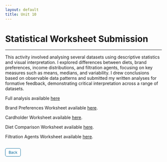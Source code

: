 ```yaml
---
layout: default
title: Unit 10
---
```


# Statistical Worksheet Submission
---

This activity involved analysing several datasets using descriptive statistics and visual interpretation. I explored differences between diets, brand preferences, income distributions, and filtration agents, focusing on key measures such as means, medians, and variability. I drew conclusions based on observable data patterns and submitted my written analyses for formative feedback, demonstrating critical interpretation across a range of datasets.

Full analysis available <a href="pdf/Dataset analysis.pdf" target="_blank" rel="noopener noreferrer">here</a>

Brand Preferences Worksheet available <a href="pdf/Exe 9.1-2D.xlsx" target="_blank" rel="noopener noreferrer">here</a>.

Cardholder Worksheet available <a href="pdf/Exe 8.6C.xlsx" target="_blank" rel="noopener noreferrer">here</a>.

Diet Comparison Worksheet available <a href="pdf/Exe 9.3B.xlsx" target="_blank" rel="noopener noreferrer">here</a>.

Filtration Agents Worksheet available <a href="pdf/Exe 8.4G.xlsx" target="_blank" rel="noopener noreferrer">here</a>.


<style>
  .back-button {
    display: inline-block;
    background-color: white;
    color: #006699;
    text-decoration: none;
    padding: 5px 10px; /* Reduced padding for a smaller button */
    font-size: 12px; /* Smaller font size */
    border: 1px solid #006699; /* Thinner border */
    border-radius: 5px;
    cursor: pointer;
    transition: background-color 0.3s, color 0.3s;
    margin: 15px 0; /* Adds space above and below the button */
  }
  .back-button:hover {
    background-color: #006699;
    color: white;
 }
</style>

<div class="button-container">
  <a href="https://dzervenes.github.io/research-methods/" class="back-button">Back</a>
</div>
